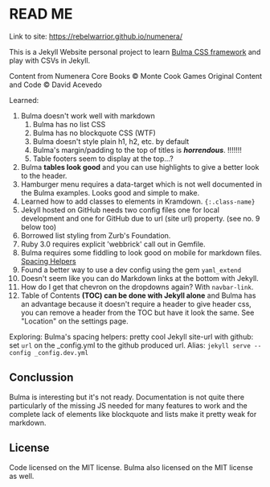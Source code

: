 # READ ME

Link to site: https://rebelwarrior.github.io/numenera/

This is a Jekyll Website personal project to learn [Bulma CSS framework](https://bulma.io/) and play with CSVs in Jekyll.

Content from Numenera Core Books © Monte Cook Games
Original Content and Code © David Acevedo 

Learned:
1. Bulma doesn't work well with markdown
	1. Bulma has no list CSS
	2. Bulma has no blockquote CSS (WTF)
	3. Bulma doesn't style plain h1, h2, etc. by default
	4. Bulma's margin/padding to the top of titles is ___horrendous___. !!!!!!!
	5. Table footers seem to display at the top...?
2. Bulma __tables look good__ and you can use highlights to give a better look to the header. 
3. Hamburger menu requires a data-target which is not well documented in the Bulma examples. Looks good and simple to make. 
4. Learned how to add classes to elements in Kramdown. `{:.class-name}`
5. Jekyll hosted on GitHub needs two config files one for local development and one for GitHub due to url (site url) property. (see no. 9 below too)
6. Borrowed list styling from Zurb's Foundation. 
7. Ruby 3.0 requires explicit 'webbrick' call out in Gemfile.
8. Bulma requires some fiddling to look good on mobile for markdown files. [Spacing Helpers](https://bulma.io/documentation/helpers/spacing-helpers/)
9. Found a better way to use a dev config using the gem `yaml_extend`
10. Doesn't seem like you can do Markdown links at the bottom with Jekyll. 
11. How do I get that chevron on the dropdowns again? With `navbar-link`. 
12. Table of Contents **(TOC) can be done with Jekyll alone** and Bulma has an advantage because it doesn't require a header to give header css, you can remove a header from the TOC but have it look the same. See "Location" on the settings page. 

Exploring:
Bulma's spacing helpers: pretty cool 
Jekyll site-url with github: set `url` on the _config.yml to the github produced url. 
Alias: `jekyll serve --config _config.dev.yml`


## Conclussion 

Bulma is interesting but it's not ready. Documentation is not quite there particularly of the missing JS needed for many features to work and the complete lack of elements like blockquote and lists make it pretty weak for markdown. 

## License 
Code licensed on the MIT license. 
Bulma also licensed on the MIT license as well. 